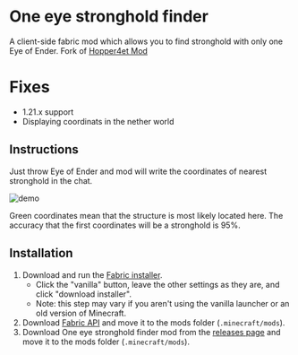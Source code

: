 # One eye stronghold finder
A client-side fabric mod which allows you to find stronghold with only one Eye of Ender.
Fork of [Hopper4et Mod](https://github.com/Hopper4et/one-eye-stronghold-finder)

# Fixes
- 1.21.x support
- Displaying coordinats in the nether world

## Instructions
Just throw Eye of Ender and mod will write the coordinates of nearest stronghold in the chat.

![demo](https://github.com/user-attachments/assets/1e0b2afb-9917-4131-83bc-c7aefae849a4)

Green coordinates mean that the structure is most likely located here. The accuracy that the first coordinates will be a stronghold is 95%.

## Installation
1. Download and run the [Fabric installer](https://fabricmc.net/use).
    - Click the "vanilla" button, leave the other settings as they are,
      and click "download installer".
    - Note: this step may vary if you aren't using the vanilla launcher
      or an old version of Minecraft.
2. Download [Fabric API](https://minecraft.curseforge.com/projects/fabric)
   and move it to the mods folder (`.minecraft/mods`).
3. Download One eye stronghold finder mod from the [releases page](https://github.com/Hopper4et/one-eye-stronghold-finder/releases)
   and move it to the mods folder (`.minecraft/mods`).
